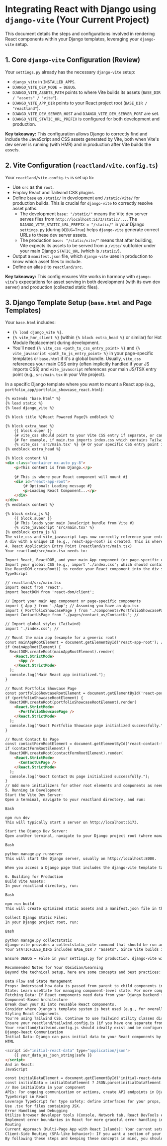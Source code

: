 # Integrating React with Django using `django-vite` (Your Current Project)

This document details the steps and configurations involved in rendering React components within your Django templates, leveraging your `django-vite` setup.

## 1. Core `django-vite` Configuration (Review)

Your `settings.py` already has the necessary `django-vite` setup:

* `django_vite` in `INSTALLED_APPS`.
* `DJANGO_VITE_DEV_MODE = DEBUG`.
* `DJANGO_VITE_ASSETS_PATH` points to where Vite builds its assets (`BASE_DIR / "assets" / "vite"`).
* `DJANGO_VITE_APP_DIR` points to your React project root (`BASE_DIR / "reactland"`).
* `DJANGO_VITE_DEV_SERVER_HOST` and `DJANGO_VITE_DEV_SERVER_PORT` are set.
* `DJANGO_VITE_STATIC_URL_PREFIX` is configured for both development and production.

**Key takeaway:** This configuration allows Django to correctly find and include the JavaScript and CSS assets generated by Vite, both when Vite's dev server is running (with HMR) and in production after Vite builds the assets.

## 2. Vite Configuration (`reactland/vite.config.ts`)

Your `reactland/vite.config.ts` is set up to:

* Use `src` as the `root`.
* Employ React and Tailwind CSS plugins.
* Define `base` as `/static/` in development and `/static/vite/` for production builds. This is crucial for `django-vite` to correctly resolve asset paths.
    * The development `base: "/static/"` means the Vite dev server serves files from `http://localhost:5173/static/...`. The `DJANGO_VITE_STATIC_URL_PREFIX = "/static/"` in your Django `settings.py` (during `DEBUG=True`) helps `django-vite` generate correct URLs to these dev server assets.
    * The production `base: "/static/vite/"` means that after building, Vite expects its assets to be served from a `/vite/` subfolder under your main Django `STATIC_URL` (which is `/static/`).
* Output a `manifest.json` file, which `django-vite` uses in production to know which asset files to include.
* Define an alias `@` to `reactland/src`.

**Key takeaway:** This config ensures Vite works in harmony with `django-vite`'s expectations for asset serving in both development (with its own dev server) and production (collected static files).

## 3. Django Template Setup (`base.html` and Page Templates)

Your `base.html` includes:

* `{% load django_vite %}`.
* `{% vite_hmr_client %}` (within `{% block extra_head %}` or similar) for Hot Module Replacement during development.
* You'll need `{% vite_css <path_to_css_entry_point> %}` and `{% vite_javascript <path_to_js_entry_point> %}` in your page-specific templates or `base.html` if it's a global bundle. Usually, `vite_css` references your main CSS entry (often implicitly handled if your JS imports CSS) and `vite_javascript` references your main JS/TSX entry point (e.g., `src/main.tsx` in your Vite project).

In a specific Django template where you want to mount a React app (e.g., `portfolio_app/portfolio_showcase_react.html`):

```html
{% extends "base.html" %}
{% load static %}
{% load django_vite %}

{% block title %}React Powered Page{% endblock %}

{% block extra_head %}
    {{ block.super }}
    {# vite_css should point to your Vite CSS entry if separate, or can be omitted if CSS is imported in JS #}
    {# For example, if main.tsx imports index.css which contains Tailwind: #}
    {% vite_css 'src/main.tsx' %} {# Or your specific CSS entry point if different #}
{% endblock extra_head %}

{% block content %}
<div class="container mx-auto py-8">
    <p>This content is from Django.</p>
    
    {# This is where your React component will mount #}
    <div id="react-app-root">
        {# Optional: Loading message #}
        <p>Loading React Component...</p>
    </div>
</div>
{% endblock content %}

{% block extra_js %}
    {{ block.super }}
    {# This loads your main JavaScript bundle from Vite #}
    {% vite_javascript 'src/main.tsx' %}
{% endblock extra_js %}
The vite_css and vite_javascript tags now correctly reference your entry point relative to Vite's root directory (which is src as per your vite.config.ts).
A div with a unique ID (e.g., react-app-root) is created. This is where React will attach its component.
4. React Application Entry Point (reactland/src/main.tsx)
Your reactland/src/main.tsx needs to:

Import React, ReactDOM, and your main App component (or page-specific components).
Import your global CSS (e.g., import './index.css'; which should contain your Tailwind directives).
Use ReactDOM.createRoot() to render your React component into the div specified in your Django template.
TypeScript

// reactland/src/main.tsx
import React from 'react';
import ReactDOM from 'react-dom/client';

// Import your main App component or page-specific components
import { App } from './App'; // Assuming you have an App.tsx
import { PortfolioShowcasePage } from './components/PortfolioShowcasePage'; // From previous examples
import ContactUsPage from './pages/contact_us/ContactUs'; //

// Import global styles (Tailwind)
import './index.css'; //

// Mount the main app (example for a generic root)
const mainAppRootElement = document.getElementById('react-app-root'); // Matches the div ID in your Django template
if (mainAppRootElement) {
  ReactDOM.createRoot(mainAppRootElement).render(
    <React.StrictMode>
      <App />
    </React.StrictMode>
  );
  console.log("Main React app initialized.");
}

// Mount Portfolio Showcase Page
const portfolioShowcaseRootElement = document.getElementById('react-portfolio-showcase-root');
if (portfolioShowcaseRootElement) {
  ReactDOM.createRoot(portfolioShowcaseRootElement).render(
    <React.StrictMode>
      <PortfolioShowcasePage />
    </React.StrictMode>
  );
  console.log("React Portfolio Showcase page initialized successfully.");
}

// Mount Contact Us Page
const contactFormRootElement = document.getElementById('react-contact-form-root');
if (contactFormRootElement) {
  ReactDOM.createRoot(contactFormRootElement).render(
    <React.StrictMode>
      <ContactUsPage />
    </React.StrictMode>
  );
  console.log("React Contact Us page initialized successfully.");
}
// Add more initializers for other root elements and components as needed
5. Running in Development
Start the Vite Dev Server:
Open a terminal, navigate to your reactland directory, and run:

Bash

npm run dev
This will typically start a server on http://localhost:5173.

Start the Django Dev Server:
Open another terminal, navigate to your Django project root (where manage.py is), and run:

Bash

python manage.py runserver
This will start the Django server, usually on http://localhost:8000.

When you access a Django page that includes the django-vite template tags, django-vite (in dev mode) will proxy requests for your React assets to the Vite dev server. This gives you Hot Module Replacement (HMR) for your React code.

6. Building for Production
Build Vite Assets:
In your reactland directory, run:

Bash

npm run build
This will create optimized static assets and a manifest.json file in the outDir specified in your vite.config.ts (which is mySiteUpdate2/assets/vite/).

Collect Django Static Files:
In your Django project root, run:

Bash

python manage.py collectstatic
django-vite provides a collectstatic_vite command that should be run automatically if django-vite is in INSTALLED_APPS before django.contrib.staticfiles. If not, you might need to investigate the django-vite documentation for the exact command or ensure proper integration with collectstatic. The standard collectstatic should pick up files from DJANGO_VITE_ASSETS_PATH if they are correctly placed there by the Vite build process relative to one of your STATICFILES_DIRS.
Your STATICFILES_DIRS includes BASE_DIR / "assets". Since Vite builds into BASE_DIR / "assets" / "vite", collectstatic will find these files under the vite subdirectory.

Ensure DEBUG = False in your settings.py for production. django-vite will then use the manifest.json to serve the built assets.

Recommended Notes for Your Obsidian/Learning
Beyond the technical setup, here are some concepts and best practices:

Data Flow and State Management
Props: Understand how data is passed from parent to child components in React using props.
State: Learn useState for managing component-level state. For more complex global state, you might eventually explore React Context or libraries like Zustand or Redux (though start simple).
Fetching Data: If React components need data from your Django backend (that isn't passed directly via template context), you'll use useEffect and fetch (or libraries like Axios/SWR/React Query) to call API endpoints you create in Django.
Component-Based Architecture
Break down your UI into reusable React components.
Consider where Django's template system is best used (e.g., for overall page structure, SEO-critical content, non-interactive parts) versus where React components provide more benefit (e.g., complex UI interactions, dynamic UIs that heavily rely on client-side state).
Styling React Components
You're using Tailwind CSS. Continue to use Tailwind utility classes directly within your React components' JSX.
Ensure your reactland/tailwind.config.js (if you have one separate from the main project, or if it's shared, ensure the content paths include your .tsx files) correctly scans your React component files.
Your reactland/tailwind.config.js should ideally exist and be configured to scan reactland/src/**/*.{js,jsx,ts,tsx} and reactland/components/**/*.{js,jsx,ts,tsx}.
Django-React Communication
Initial Data: Django can pass initial data to your React components by embedding it as JSON within a <script> tag in the Django template. Your React component can then read this data on mount.
HTML

<script id="initial-react-data" type="application/json">
    {{ your_data_as_json_string|safe }}
</script>
And in React:
JavaScript

const initialDataElement = document.getElementById('initial-react-data');
const initialData = initialDataElement ? JSON.parse(initialDataElement.textContent || '{}') : {};
// Use initialData in your component
APIs: For ongoing communication or actions, create API endpoints in Django (e.g., using Django REST framework or simple JsonResponse views) that your React components can interact with.
TypeScript in React
Leverage TypeScript for type safety: define interfaces for your props, state, and API response data.
Use .tsx for files containing JSX.
Error Handling and Debugging
Utilize browser developer tools (Console, Network tab, React DevTools extension).
Implement error boundaries in React for more graceful error handling in components.
Routing
Current Approach (Multi-Page App with React Islands): Your current setup uses Django for routing to different pages. Each page can then initialize one or more React "islands." This is perfectly valid and often simpler for sites that aren't pure Single Page Applications (SPAs).
Client-Side Routing (SPA-like behavior): If you want a section of your site to behave like an SPA (e.g., navigating between different views within the /portfolio-react/ section without full page reloads), you would introduce a client-side router like React Router within the React component mounted on that specific Django-served page. For example, your PortfolioShowcasePage could itself contain routing logic if it were to manage multiple sub-views.
By following these steps and keeping these concepts in mind, you should have a solid foundation for building dynamic and interactive UIs with React within your Django project. Your django-vite setup is a modern way to handle the asset pipeline for this integration.